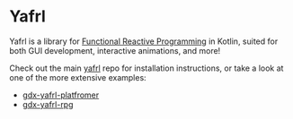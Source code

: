 # Yafrl

Yafrl is a library for [Functional Reactive Programming](https://futureofcoding.org/essays/dctp.html) in Kotlin, suited for both GUI development, interactive animations, and more!

Check out the main [yafrl](https://github.com/yafrl/yafrl) repo for installation instructions, or take a look at one of the more extensive examples:

  - [gdx-yafrl-platfromer](https://github.com/yafrl/gdx-yafrl-platfromer)
  - [gdx-yafrl-rpg](https://github.com/yafrl/gdx-yafrl-rpg)